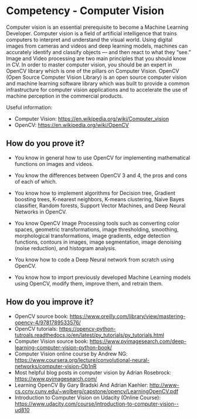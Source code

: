 # Competency - Computer Vision

Computer vision is an essential prerequisite to become a Machine Learning Developer. Computer vision is a field of artificial intelligence that trains computers to interpret and understand the visual world. Using digital images from cameras and videos and deep learning models, machines can accurately identify and classify objects — and then react to what they “see.” Image and Video processing are two main principles that you should know in CV. In order to master computer vision, you should be an expert in OpenCV library which is one of the pillars on Computer Vision. OpenCV (Open Source Computer Vision Library) is an open source computer vision and machine learning software library which was built to provide a common infrastructure for computer vision applications and to accelerate the use of machine perception in the commercial products.

Useful information:
- Computer Vision: https://en.wikipedia.org/wiki/Computer_vision
- OpenCV: https://en.wikipedia.org/wiki/OpenCV

## How do you prove it?

- You know in general how to use OpenCV for implementing mathematical functions on images and videos.

- You know the differences between OpenCV 3 and 4, the pros and cons of each of which.

- You know how to implement algorithms for Decision tree, Gradient boosting trees, K-nearest neighbors, K-means clustering, Naive Bayes classifier, Random forests, Support Vector Machines, and Deep Neural Networks in OpenCV.

- You know OpenCV Image Processing tools such as converting color spaces, geometric transformations, image thresholding, smoothing, morphological transformations, image gradients, edge detection functions, contours in images, image segmentation, image denoising (noise reduction), and histogram analysis.

- You know how to code a Deep Neural network from scratch using OpenCV.

- You know how to import previously developed Machine Learning models using OpenCV, modify them, improve them, and retrain them.

## How do you improve it?

- OpenCV source book: https://www.oreilly.com/library/view/mastering-opencv-4/9781789533576/
- OpenCV tutorials: https://opencv-python-tutroals.readthedocs.io/en/latest/py_tutorials/py_tutorials.html
- Computer Vision source book: https://www.pyimagesearch.com/deep-learning-computer-vision-python-book/
- Computer Vision online course by Andrew NG: https://www.coursera.org/lecture/convolutional-neural-networks/computer-vision-Ob1nR
- Most helpful blog posts in computer vision by Adrian Rosebrock: https://www.pyimagesearch.com/
- Learning OpenCV By Gary Bradski And Adrian Kaehler: http://www-cs.ccny.cuny.edu/~wolberg/capstone/opencv/LearningOpenCV.pdf
- Introduction to Computer Vision on Udacity (Online Course): https://www.udacity.com/course/introduction-to-computer-vision--ud810
